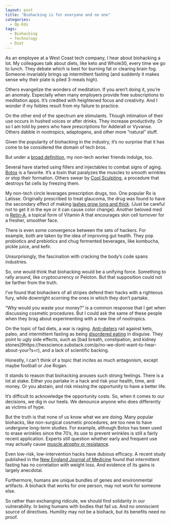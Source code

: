 ```yaml
---
layout: post
title: "Biohacking is for everyone and no one"
categories:
  - Op-Eds
tags:
  - Biohacking
  - Technology
  - Diet
---
```


As an employee at a West Coast tech company, I hear about biohacking a lot. My colleagues talk about diets, like keto and Whole30, every time we go to lunch.  They debate which is best for burning fat or clearing brain fog.  Someone invariably brings up intermittent fasting (and suddenly it makes sense why their plate is piled 3-meals high).

Others evangelize the wonders of meditation.  If you aren’t doing it, you’re an anomaly.  Especially when many employers provide free subscriptions to meditation apps.  It’s credited with heightened focus and creativity.  And I wonder if my foibles result from my failure to practice.

On the other end of the spectrum are stimulants.  Though intimation of their use occurs in hushed voices or after drinks.  They increase productivity.  Or so I am told by peers who have prescriptions for Adderall or Vyvanse.  Others dabble in nootropics, adaptogens, and other more “natural” stuff.  

Given the popularity of biohacking in the industry, it’s no surprise that it has come to be considered the domain of tech bros.  

But under a [broad definition](https://www.forbes.com/sites/bernardmarr/2021/02/26/whats-biohacking-all-you-need-to-know-about-the-latest-health-craze/?sh=534aaede5d76), my non-tech worker friends indulge, too.  

Several have started using fillers and injectables to combat signs of aging.  [Botox](https://www.wired.com/story/silicon-valley-male-plastic-surgery/) is a favorite.  It’s a toxin that paralyzes the muscles to smooth wrinkles or stop their formation.  Others swear by [Cool Sculpting](https://www.healthline.com/health/coolsculpting-does-it-work#effectiveness), a procedure that destroys fat cells by freezing them.  

My non-tech circle leverages prescription drugs, too.  One popular Rx is Latisse.  Originally prescribed to treat glaucoma, the drug was found to have the secondary effect of making [lashes grow long and thick](https://www.wired.com/2009/01/glaucoma-meds-h/).  (Just be careful not to get it in the eye or it can cause color change). Another beloved med is [Retin-A](https://www.realself.com/nonsurgical/retin-a), a topical form of Vitamin A that encourages skin cell turnover for a fresher, smoother face.  

There is even some convergence between the sets of hackers.  For example, both are taken by the idea of improving gut health.  They pop probiotics and prebiotics and chug fermented beverages, like kombucha, pickle juice, and kefir.

Unsurprisingly, the fascination with cracking the body’s code spans industries.

So, one would think that biohacking would be a unifying force.  Something to rally around, like cryptocurrency or Peloton.  But that supposition could not be farther from the truth.  

I’ve found that biohackers of all stripes defend their hacks with a righteous fury, while downright scorning the ones in which they don’t partake.  

“Why would you waste your money?” is a common response that I get when discussing cosmetic procedures.  But I could ask the same of these people when they brag about experimenting with a new line of nootropics.  

On the topic of fad diets, a war is raging.  [Anti-dieters](https://www.wsj.com/articles/the-next-it-diet-not-trying-to-lose-weight-11641654014) rail against keto, paleo, and intermittent fasting as being [disordered eating](https://greatist.com/health/the-anti-diet-movement#1.-Youre-right!-Diets-dont-work!-But-this-isnt-a-diet,-its-a-lifestyle) in disguise.  They point to ugly side effects, such as [bad breath, constipation, and kidney stones]9https://hexscience.substack.com/p/no-we-dont-want-to-hear-about-your?s=r), and a lack of scientific backing.  

Honestly, I can’t think of a topic that incites as much antagonism, except maybe football or Joe Rogan.

It stands to reason that biohacking arouses such strong feelings.  There is a lot at stake.  Either you partake in a hack and risk your health, time, and money.  Or you abstain, and risk missing the opportunity to have a better life.  

It’s difficult to acknowledge the opportunity costs.  So, when it comes to our decisions, we dig in our heels.  We denounce anyone who does differently as victims of hype.  

But the truth is that none of us know what we are doing.  Many popular biohacks, like non-surgical cosmetic procedures, are too new to have undergone long-term studies.  For example, although Botox has been used to erase wrinkles since the 70’s, its use to prevent wrinkles is still a fairly recent application.  Experts still question whether early and frequent use may actually cause [muscle atrophy or resistance](https://www.telegraph.co.uk/beauty/face/new-facial-tightening-treatment-better-botox/).

Even low-risk, low-intervention hacks have dubious efficacy.  A recent study published in the [New England Journal of Medicine](https://www.nejm.org/doi/full/10.1056/NEJMoa2114833) found that intermittent fasting has no correlation with weight loss.  And evidence of its gains is largely anecdotal.   

Furthermore, humans are unique bundles of genes and environmental artifacts.  A biohack that works for one person, may not work for someone else.  

So rather than exchanging ridicule, we should find solidarity in our vulnerability.  In being humans with bodies that fail us.  And no omniscient source of directives.  Humility may not be a biohack, but its benefits need no proof.



